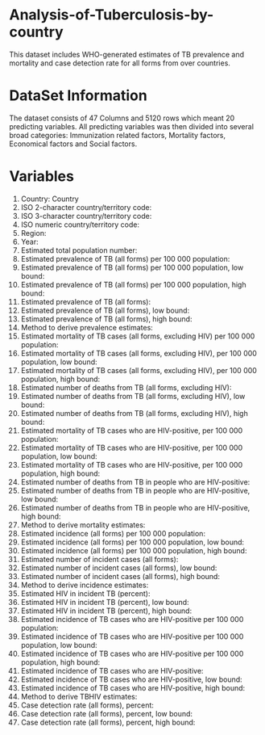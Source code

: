 # Analysis-of-Tuberculosis-by-country
This dataset includes WHO-generated estimates of TB prevalence and mortality and case detection rate for all forms from over countries.

# DataSet Information
The dataset consists of 47 Columns and 5120 rows which meant 20 predicting variables. All predicting variables was then divided into several broad categories: Immunization related factors, Mortality factors, Economical factors and Social factors.

# Variables
1.	Country: Country
2.	ISO 2-character country/territory code:
3.	ISO 3-character country/territory code:
4.	ISO numeric country/territory code:
5.	Region:
6.	Year:
7.	Estimated total population number:
8.	Estimated prevalence of TB (all forms) per 100 000 population:
9.	Estimated prevalence of TB (all forms) per 100 000 population, low bound:
10.	Estimated prevalence of TB (all forms) per 100 000 population, high bound:
11.	Estimated prevalence of TB (all forms):
12.	Estimated prevalence of TB (all forms), low bound:
13.	Estimated prevalence of TB (all forms), high bound:
14.	Method to derive prevalence estimates:
15.	Estimated mortality of TB cases (all forms, excluding HIV) per 100 000 population:
16.	Estimated mortality of TB cases (all forms, excluding HIV), per 100 000 population, low bound:
17.	Estimated mortality of TB cases (all forms, excluding HIV), per 100 000 population, high bound:
18.	Estimated number of deaths from TB (all forms, excluding HIV):
19.	Estimated number of deaths from TB (all forms, excluding HIV), low bound:
20.	Estimated number of deaths from TB (all forms, excluding HIV), high bound:
21.	Estimated mortality of TB cases who are HIV-positive, per 100 000 population:
22.	Estimated mortality of TB cases who are HIV-positive, per 100 000 population, low bound:
23.	Estimated mortality of TB cases who are HIV-positive, per 100 000 population, high bound:
24.	Estimated number of deaths from TB in people who are HIV-positive:
25.	Estimated number of deaths from TB in people who are HIV-positive, low bound:
26.	Estimated number of deaths from TB in people who are HIV-positive, high bound:
27.	Method to derive mortality estimates:
28.	Estimated incidence (all forms) per 100 000 population:
29.	Estimated incidence (all forms) per 100 000 population, low bound:
30.	Estimated incidence (all forms) per 100 000 population, high bound:
31.	Estimated number of incident cases (all forms):
32.	Estimated number of incident cases (all forms), low bound:
33.	Estimated number of incident cases (all forms), high bound:
34.	Method to derive incidence estimates:
35.	Estimated HIV in incident TB (percent):
36.	Estimated HIV in incident TB (percent), low bound:
37.	Estimated HIV in incident TB (percent), high bound:
38.	Estimated incidence of TB cases who are HIV-positive per 100 000 population:
39.	Estimated incidence of TB cases who are HIV-positive per 100 000 population, low bound:
40.	Estimated incidence of TB cases who are HIV-positive per 100 000 population, high bound:
41.	Estimated incidence of TB cases who are HIV-positive:
42.	Estimated incidence of TB cases who are HIV-positive, low bound:
43.	Estimated incidence of TB cases who are HIV-positive, high bound:
44.	Method to derive TBHIV estimates:
45.	Case detection rate (all forms), percent:
46.	Case detection rate (all forms), percent, low bound:
47.	Case detection rate (all forms), percent, high bound:


